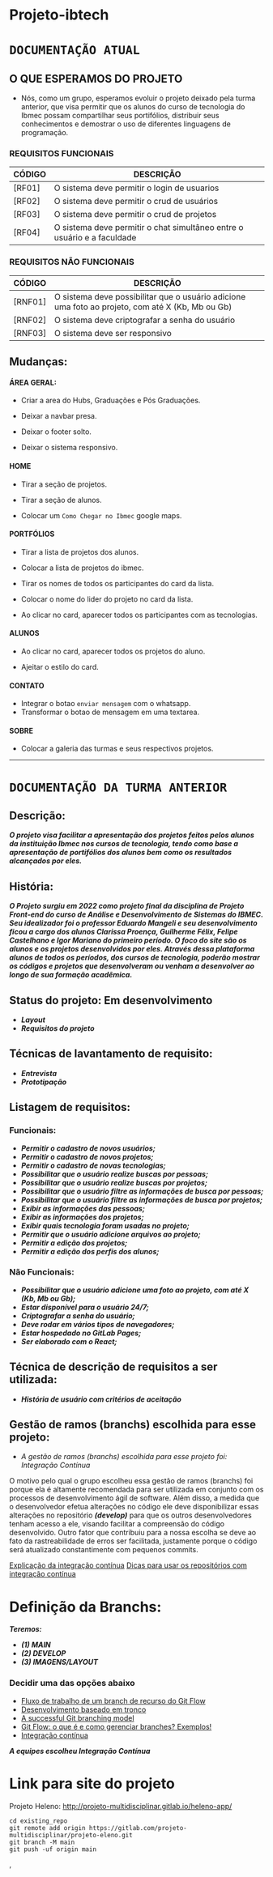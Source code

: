 # Projeto-ibtech

# `DOCUMENTAÇÃO ATUAL`

## O QUE ESPERAMOS DO PROJETO

- Nós, como um grupo, esperamos evoluir o projeto deixado pela turma anterior, que visa permitir que os alunos do curso de tecnologia do Ibmec possam compartilhar seus portifólios, distribuir seus conhecimentos e demostrar o uso de diferentes linguagens de programação.

### REQUISITOS FUNCIONAIS

| CÓDIGO      | DESCRIÇÃO |
| ----------- | ----------- |
| [RF01]     | O sistema deve permitir o login de usuarios     |
| [RF02]   | O sistema deve permitir o crud de usuários      |
| [RF03] | O sistema deve permitir o crud de projetos |
| [RF04] | O sistema deve permitir o chat simultâneo entre o usuário e a faculdade |

### REQUISITOS NÃO FUNCIONAIS

| CÓDIGO      | DESCRIÇÃO |
| ----------- | ----------- |
| [RNF01]      | O sistema deve possibilitar que o usuário adicione uma foto ao projeto, com até X (Kb, Mb ou Gb)      |
| [RNF02]   | O sistema deve criptografar a senha do usuário        |
| [RNF03]   | O sistema deve ser responsivo        |


## Mudanças:

#### ÁREA GERAL:
- Criar a area do Hubs, Graduações e Pós Graduações.

- Deixar a navbar presa.

- Deixar o footer solto.

- Deixar o sistema responsivo.

#### HOME

- Tirar a seção de projetos.

- Tirar a seção de alunos.

- Colocar um `Como Chegar no Ibmec` google maps.

#### PORTFÓLIOS

- Tirar a lista de projetos dos alunos.

- Colocar a lista de projetos do ibmec.

- Tirar os nomes de todos os participantes do card da lista.

- Colocar o nome do lider do projeto no card da lista.

- Ao clicar no card, aparecer todos os participantes com as tecnologias.

#### ALUNOS

- Ao clicar no card, aparecer todos os projetos do aluno.

- Ajeitar o estilo do card.

#### CONTATO

- Integrar o botao `enviar mensagem` com o whatsapp.
- Transformar o botao de mensagem em uma textarea.

#### SOBRE 

- Colocar a galeria das turmas e seus respectivos projetos.


<hr>

# `DOCUMENTAÇÃO DA TURMA ANTERIOR`


## Descrição:

***O projeto visa facilitar a apresentação dos projetos feitos pelos alunos da instituição Ibmec nos cursos de tecnologia, tendo como base a apresentação de portifólios dos alunos bem como os resultados alcançados por eles.***

## História:

***O Projeto surgiu em 2022 como projeto final da disciplina de Projeto Front-end do curso de Análise e Desenvolvimento de Sistemas do IBMEC. Seu idealizador foi o professor Eduardo Mangeli e seu desenvolvimento ficou a cargo dos alunos Clarissa Proença, Guilherme Félix, Felipe Castelhano e Igor Mariano do primeiro período. O foco do site são os alunos e os projetos desenvolvidos por eles. Através dessa plataforma alunos de todos os períodos, dos cursos de tecnologia, poderão mostrar os códigos e projetos que desenvolveram ou venham a desenvolver ao longo de sua formação acadêmica.***

## Status do projeto: Em desenvolvimento

* ***Layout***
* ***Requisitos do projeto***


## Técnicas de lavantamento de requisito:

* ***Entrevista***
* ***Prototipação***

## Listagem de requisitos:

### Funcionais:

* ***Permitir o cadastro de novos usuários;***
* ***Permitir o cadastro de novos projetos;***
* ***Permitir o cadastro de novas tecnologias;***
* ***Possibilitar que o usuário realize buscas por pessoas;***
* ***Possibilitar que o usuário realize buscas por projetos;***
* ***Possibilitar que o usuário filtre as informações de busca por pessoas;***
* ***Possibilitar que o usuário filtre as informações de busca por projetos;***
* ***Exibir as informações das pessoas;***
* ***Exibir as informações dos projetos;***
* ***Exibir quais tecnologia foram usadas no projeto;***
* ***Permitir que o usuário adicione arquivos ao projeto;***
* ***Permitir a edição dos projetos;***
* ***Permitir a edição dos perfis dos alunos;***

### Não Funcionais:

* ***Possibilitar que o usuário adicione uma foto ao projeto, com até X (Kb, Mb ou Gb);***
* ***Estar disponível para o usuário 24/7;***
* ***Criptografar a senha do usuário;***
* ***Deve rodar em vários tipos de navegadores;***
* ***Estar hospedado no GitLab Pages;***
* ***Ser elaborado com o React;***

## Técnica de descrição de requisitos a ser utilizada:

*  ***História de usuário com critérios de aceitação***

## Gestão de ramos (branchs) escolhida para esse projeto:

* *A gestão de ramos (branchs) escolhida para esse projeto foi: Integração Contínua* 

O motivo pelo qual o grupo escolheu essa gestão de ramos (branchs) foi porque ela é altamente recomendada para ser utilizada em conjunto com os processos de desenvolvimento ágil de software. Além disso, a medida que o desenvolvedor efetua alterações no código ele deve disponibilizar essas alterações no repositório ***(develop)*** para que os outros desenvolvedores tenham acesso a ele, visando facilitar a compreensão do código desenvolvido. Outro fator que contribuiu para a nossa escolha se deve ao fato da rastreabilidade de erros ser facilitada, justamente porque o código será atualizado constantimente com pequenos commits.

[Explicação da integração contínua](https://aws.amazon.com/pt/devops/continuous-integration/#:~:text=Explica%C3%A7%C3%A3o%20da%20integra%C3%A7%C3%A3o%20cont%C3%ADnua&text=Os%20principais%20objetivos%20da%20integra%C3%A7%C3%A3o,lan%C3%A7ar%20novas%20atualiza%C3%A7%C3%B5es%20de%20software.)
[Dicas para usar os repositórios com integração contínua ](https://www.atlassian.com/br/continuous-delivery/continuous-integration/ci-friendly-git-repos)


# Definição da Branchs:

***Teremos:***

* ***(1) MAIN***
* ***(2) DEVELOP***
* ***(3) IMAGENS/LAYOUT***

### Decidir uma das opções abaixo 
* [Fluxo de trabalho de um branch de recurso do Git Flow](https://www.atlassian.com/br/git/tutorials/comparing-workflows/gitflow-workflow) 
* [Desenvolvimento baseado em tronco](https://www.atlassian.com/br/continuous-delivery/continuous-integration/trunk-based-development)
* [A successful Git branching model](https://nvie.com/posts/a-successful-git-branching-model/)
* [Git Flow: o que é e como gerenciar branches? Exemplos!](https://blog.betrybe.com/git/git-flow/)
* [Integração contínua](https://www.atlassian.com/br/continuous-delivery/continuous-integration)

***A equipes escolheu  Integração Contínua***

# Link para site do projeto
Projeto Heleno: http://projeto-multidisciplinar.gitlab.io/heleno-app/

```
cd existing_repo
git remote add origin https://gitlab.com/projeto-multidisciplinar/projeto-eleno.git
git branch -M main
git push -uf origin main
```
,
